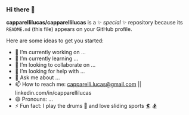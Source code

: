 ### Hi there 👋


**capparellilucas/capparellilucas** is a ✨ _special_ ✨ repository because its `README.md` (this file) appears on your GitHub profile.

Here are some ideas to get you started:

- 🔭 I’m currently working on ...
- 🌱 I’m currently learning ...
- 👯 I’m looking to collaborate on ...
- 🤔 I’m looking for help with ...
- 💬 Ask me about ...
- 📫 How to reach me: capparelli.lucas@gmail.com || linkedin.com/in/capparellilucas
- 😄 Pronouns: ...
- ⚡ Fun fact: I play the drums :musical_score: and love sliding sports :surfer: :snowboarder:

